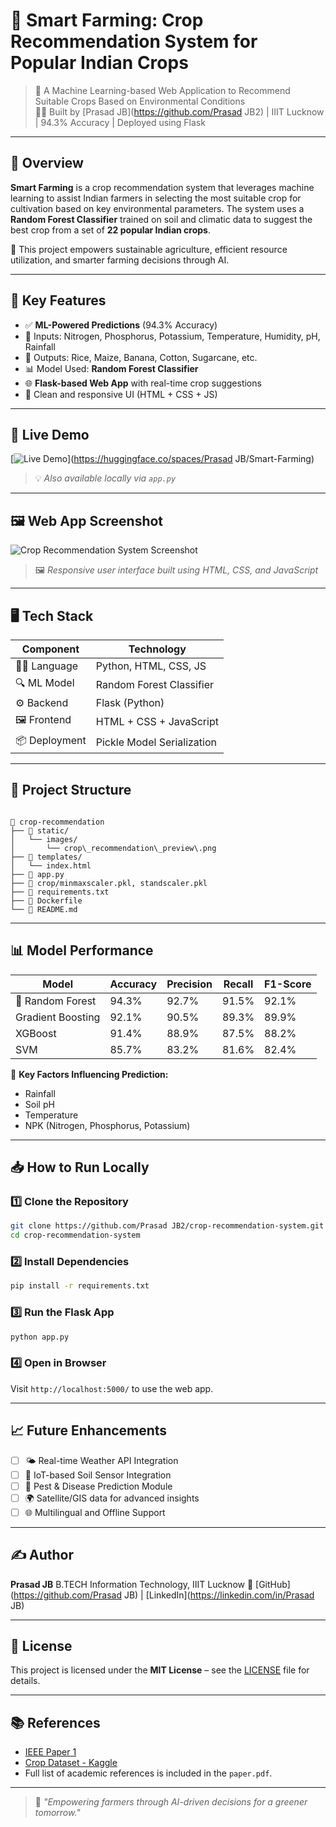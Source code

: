 
# 🌾 Smart Farming: Crop Recommendation System for Popular Indian Crops  

> 🔬 A Machine Learning-based Web Application to Recommend Suitable Crops Based on Environmental Conditions  
> 👨‍🌾 Built by [Prasad JB](https://github.com/Prasad JB2) | IIIT Lucknow | 94.3% Accuracy | Deployed using Flask  

---

## 📌 Overview  

**Smart Farming** is a crop recommendation system that leverages machine learning to assist Indian farmers in selecting the most suitable crop for cultivation based on key environmental parameters. The system uses a **Random Forest Classifier** trained on soil and climatic data to suggest the best crop from a set of **22 popular Indian crops**.

🌱 This project empowers sustainable agriculture, efficient resource utilization, and smarter farming decisions through AI.  

---

## 🧠 Key Features  

- ✅ **ML-Powered Predictions** (94.3% Accuracy)  
- 🧪 Inputs: Nitrogen, Phosphorus, Potassium, Temperature, Humidity, pH, Rainfall  
- 🌾 Outputs: Rice, Maize, Banana, Cotton, Sugarcane, etc.  
- 📊 Model Used: **Random Forest Classifier**  
- 🌐 **Flask-based Web App** with real-time crop suggestions  
- 🎨 Clean and responsive UI (HTML + CSS + JS)  

---

## 🚀 Live Demo  

[![Live Demo](https://img.shields.io/badge/🌐%20Live%20Demo-Click%20Here-brightgreen?style=for-the-badge&logo=google-chrome)](https://huggingface.co/spaces/Prasad JB/Smart-Farming)  
> 💡 *Also available locally via `app.py`*  

---

## 🖼️ Web App Screenshot  

![Crop Recommendation System Screenshot](static/SmartFarming.png)  
> 🖼 *Responsive user interface built using HTML, CSS, and JavaScript*

---

## 🖥️ Tech Stack  

| Component     | Technology                |
|---------------|---------------------------|
| 👨‍💻 Language      | Python, HTML, CSS, JS       |
| 🔍 ML Model     | Random Forest Classifier |
| ⚙️ Backend      | Flask (Python)           |
| 🖼 Frontend     | HTML + CSS + JavaScript  |
| 📦 Deployment   | Pickle Model Serialization |

---

## 📂 Project Structure  

```

📁 crop-recommendation
├── 📁 static/
│   └── images/
│       └── crop\_recommendation\_preview\.png
├── 📁 templates/
│   └── index.html
├── 📄 app.py
├── 📄 crop/minmaxscaler.pkl, standscaler.pkl
├── 📄 requirements.txt
├── 📄 Dockerfile
└── 📄 README.md

````

---

## 📊 Model Performance  

| Model             | Accuracy | Precision | Recall | F1-Score |
|------------------|----------|-----------|--------|----------|
| 🌟 Random Forest     | 94.3%    | 92.7%     | 91.5%  | 92.1%    |
| Gradient Boosting | 92.1%    | 90.5%     | 89.3%  | 89.9%    |
| XGBoost           | 91.4%    | 88.9%     | 87.5%  | 88.2%    |
| SVM               | 85.7%    | 83.2%     | 81.6%  | 82.4%    |

📌 **Key Factors Influencing Prediction:**
- Rainfall  
- Soil pH  
- Temperature  
- NPK (Nitrogen, Phosphorus, Potassium)  

---

## 📥 How to Run Locally  

### 1️⃣ Clone the Repository  

```bash
git clone https://github.com/Prasad JB2/crop-recommendation-system.git
cd crop-recommendation-system
````

### 2️⃣ Install Dependencies

```bash
pip install -r requirements.txt
```

### 3️⃣ Run the Flask App

```bash
python app.py
```

### 4️⃣ Open in Browser

Visit `http://localhost:5000/` to use the web app.

---

## 📈 Future Enhancements

* [ ] 🌤 Real-time Weather API Integration
* [ ] 📡 IoT-based Soil Sensor Integration
* [ ] 🐛 Pest & Disease Prediction Module
* [ ] 🌍 Satellite/GIS data for advanced insights
* [ ] 🌐 Multilingual and Offline Support

---

## ✍️ Author

**Prasad JB**
B.TECH Information Technology, IIIT Lucknow
🔗 [GitHub](https://github.com/Prasad JB) | [LinkedIn](https://linkedin.com/in/Prasad JB)

---

## 📄 License

This project is licensed under the **MIT License** – see the [LICENSE](LICENSE) file for details.

---

## 📚 References

* [IEEE Paper 1](https://ieeexplore.ieee.org/document/10575152)
* [Crop Dataset - Kaggle](https://www.kaggle.com/datasets/atharvaingle/crop-recommendation-dataset)
* Full list of academic references is included in the `paper.pdf`.

---

> 🌱 *"Empowering farmers through AI-driven decisions for a greener tomorrow."*

